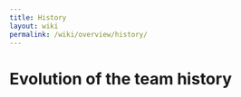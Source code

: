 ```yaml
---
title: History
layout: wiki
permalink: /wiki/overview/history/
---
```


# Evolution of the team history
